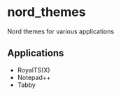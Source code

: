# nord_themes
Nord themes for various applications

## Applications
* RoyalTS(X)
* Notepad++
* Tabby
